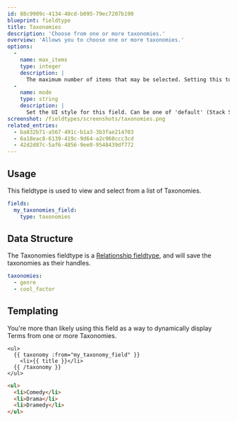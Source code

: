 ```yaml
---
id: 88c9909c-4134-40cd-b095-79ec7207b190
blueprint: fieldtype
title: Taxonomies
description: 'Choose from one or more taxonomies.'
overview: 'Allows you to choose one or more taxonomies.'
options:
  -
    name: max_items
    type: integer
    description: |
      The maximum number of items that may be selected. Setting this to `1` will change the UI to a select dropdown.
  -
    name: mode
    type: string
    description: |
      Set the UI style for this field. Can be one of 'default' (Stack Selector), 'select' (Select Dropdown) or 'typeahead' (Typeahead Field).
screenshot: /fieldtypes/screenshots/taxonomies.png
related_entries:
  - ba832b71-a567-491c-b1a3-3b3fae214703
  - 6a18eac8-6139-419c-9d64-a2c960ccc3cd
  - 42d2d87c-5af6-4856-9ee0-9548439df772
---
```

## Usage

This fieldtype is used to view and select from a list of Taxonomies.

```yaml
fields:
  my_taxonomies_field:
    type: taxonomies
```

## Data Structure

The Taxonomies fieldtype is a [Relationship fieldtype](/relationships#fieldtypes), and will save the taxonomies as their handles.

```yaml
taxonomies:
  - genre
  - cool_factor
```

## Templating

You're more than likely using this field as a way to dynamically display Terms from one or more Taxonomies.

```
<ul>
  {{ taxonomy :from="my_taxonomy_field" }}
    <li>{{ title }}</li>
  {{ /taxonomy }}
</ul>
```

```html
<ul>
  <li>Comedy</li>
  <li>Drama</li>
  <li>Dramedy</li>
</ul>
```

